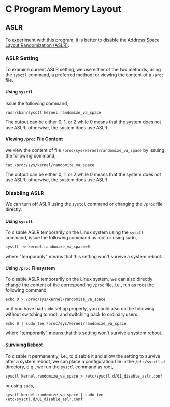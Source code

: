 # C Program Memory Layout

## ASLR

To experiment with this program, it is better to disable the [Address Space Layout Randomization (ASLR)](https://en.wikipedia.org/wiki/Address_space_layout_randomization). 

### ASLR Setting
To examine current ASLR setting, we use either of the two methods, using the `sysctl` command, a preferred method; or viewing the content of a `/proc` file. 

#### Using `sysctl`
Issue the following command,
```
/usr/sbin/sysctl kernel.randomize_va_space
```
The output can be either 0, 1, or 2 while 0 means that the system does not use ASLR; otherwise, the system does use ASLR. 

#### Viewing `/proc` File Content
we view the content of file `/proc/sys/kernel/randomize_va_space` by issuing the following command,
```
cat /proc/sys/kernel/randomize_va_space
```
The output can be either 0, 1, or 2 while 0 means that the system does not use ASLR; otherwise, the system does use ASLR. 

### Disabling ASLR

We can turn off ASLR using the `systcl` command or changing the `/proc` file directly. 

#### Using `sysctl`
To disable ASLR temporarily on the Linux system using the `sysctl` command, issue the following command as root or using sudo,
```
sysctl -w kernel.randomize_va_space=0
```
where "temporarily" means that this setting won't survive a system  reboot. 

#### Using `/proc` Filesystem

To disable ASLR temporarily on the Linux system,  we can also directly change the content of the corresponding `/proc` file, i.e., run as root the following command,
```
echo 0 > /proc/sys/kernel/randomize_va_space
```
or if you have had `sudo` set up properly, you could also do the following without switching to root, and switching back to ordinary users. 
```
echo 0 | sudo tee /proc/sys/kernel/randomize_va_space
```
where "temporarily" means that this setting won't survive a system  reboot. 

#### Surviving Reboot

To disable it permanently, i.e., to disable it and allow the setting to survive after a system reboot, we can place a configuration file in the `/etc/sysctl.d` directory, e.g., we run the `sysctl` command as root,
```
sysctl kernel.randomize_va_space > /etc/sysctl.d/01_disable_aslr.conf
```
or using `sudo`,
```
sysctl kernel.randomize_va_space | sudo tee /etc/sysctl.d/01_disable_aslr.conf
```

